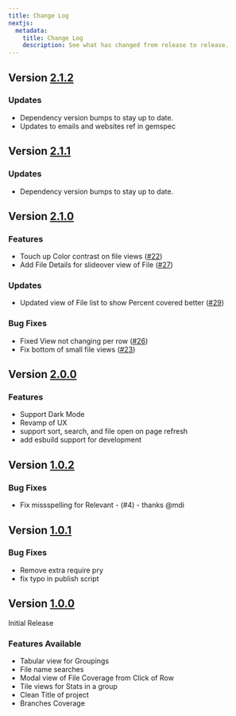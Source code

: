 ```yaml
---
title: Change Log
nextjs:
  metadata:
    title: Change Log
    description: See what has changed from release to release.
---
```



## Version [2.1.2](https://github.com/chiefpansancolt/simplecov-tailwindcss/releases/tag/2.1.2)

### Updates

- Dependency version bumps to stay up to date.
- Updates to emails and websites ref in gemspec

## Version [2.1.1](https://github.com/chiefpansancolt/simplecov-tailwindcss/releases/tag/2.1.1)

### Updates

- Dependency version bumps to stay up to date.

## Version [2.1.0](https://github.com/chiefpansancolt/simplecov-tailwindcss/releases/tag/2.1.0)

### Features

- Touch up Color contrast on file views ([#22](https://github.com/chiefpansancolt/simplecov-tailwindcss/issues/22))
- Add File Details for slideover view of File ([#27](https://github.com/chiefpansancolt/simplecov-tailwindcss/issues/27))

### Updates

- Updated view of File list to show Percent covered better ([#29](https://github.com/chiefpansancolt/simplecov-tailwindcss/issues/29))

### Bug Fixes

- Fixed View not changing per row ([#26](https://github.com/chiefpansancolt/simplecov-tailwindcss/issues/26))
- Fix bottom of small file views ([#23](https://github.com/chiefpansancolt/simplecov-tailwindcss/issues/23))

## Version [2.0.0](https://github.com/chiefpansancolt/simplecov-tailwindcss/releases/tag/2.0.0)

### Features

- Support Dark Mode
- Revamp of UX
- support sort, search, and file open on page refresh
- add esbuild support for development

## Version [1.0.2](https://github.com/chiefpansancolt/simplecov-tailwindcss/releases/tag/1.0.2)

### Bug Fixes

- Fix missspelling for Relevant - (#4) - thanks @mdi

## Version [1.0.1](https://github.com/chiefpansancolt/simplecov-tailwindcss/releases/tag/1.0.1)

### Bug Fixes

- Remove extra require pry
- fix typo in publish script

## Version [1.0.0](https://github.com/chiefpansancolt/simplecov-tailwindcss/releases/tag/1.0.0)

Initial Release

### Features Available

- Tabular view for Groupings
- File name searches
- Modal view of File Coverage from Click of Row
- Tile views for Stats in a group
- Clean Title of project
- Branches Coverage

